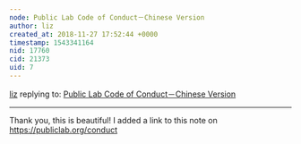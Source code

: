 ```yaml
---
node: Public Lab Code of Conduct－Chinese Version
author: liz
created_at: 2018-11-27 17:52:44 +0000
timestamp: 1543341164
nid: 17760
cid: 21373
uid: 7
---
```




[liz](../profile/liz) replying to: [Public Lab Code of Conduct－Chinese Version](../notes/EdithCheung/11-27-2018/public-lab-code-of-conduct-chinese-version)

----
Thank you, this is beautiful! I added a link to this note on https://publiclab.org/conduct